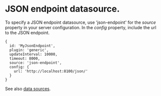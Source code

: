 # JSON endpoint datasource.

To specify a JSON endpoint datasource, use 'json-endpoint' for the *source* property in your server configuration. In the *config* property, include the url to the JSON endpoint. 

```
{
  id: 'MyJsonEndpoint',
  plugin: 'generic',
  updateInterval: 10000,
  timeout: 8000,
  source: 'json-endpoint',
  config: {
    url: 'http://localhost:8100/json/'
  }
}
```

See also [data sources](../).
